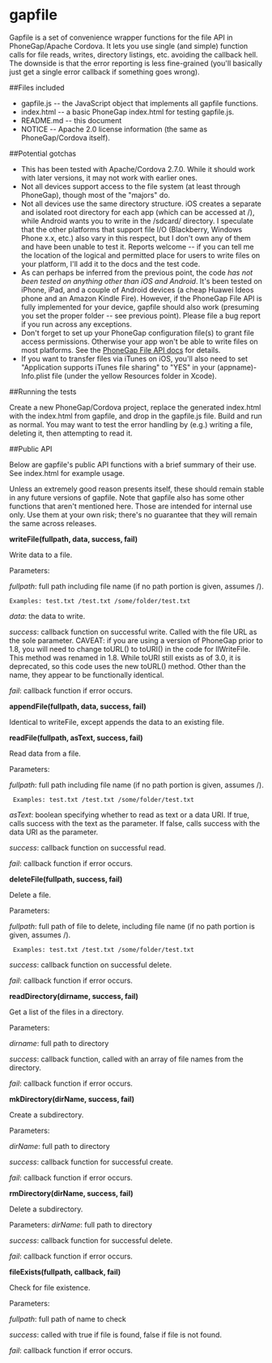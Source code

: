 gapfile
=======

Gapfile is a set of convenience wrapper functions for the file API in PhoneGap/Apache Cordova. It lets you use single (and simple) function calls for file reads, writes, directory listings, etc. avoiding the callback hell. The downside is that the error reporting is less fine-grained (you'll basically just get a single error callback if something goes wrong).

##Files included

* gapfile.js  -- the JavaScript object that implements all gapfile functions.
* index.html -- a basic PhoneGap index.html for testing gapfile.js.
* README.md -- this document
* NOTICE -- Apache 2.0 license information (the same as PhoneGap/Cordova itself).


##Potential gotchas

* This has been tested with Apache/Cordova 2.7.0. While it should work with later versions, it may not work with earlier ones.
* Not all devices support access to the file system (at least through PhoneGap), though most of the "majors" do.
* Not all devices use the same directory structure. iOS creates a separate and isolated root directory for each app (which can be accessed at /), while Android wants you to write in the /sdcard/ directory. I speculate that the other platforms that support file I/O (Blackberry, Windows Phone x.x, etc.) also vary in this respect, but I don't own any of them and have been unable to test it. Reports welcome -- if you can tell me the location of the logical and permitted place for users to write files on your platform, I'll add it to the docs and the test code.
* As can perhaps be inferred from the previous point, the code *has not been tested on anything other than iOS and Android*. It's been tested on iPhone, iPad, and a couple of Android devices (a cheap Huawei Ideos phone and an Amazon Kindle Fire). However, if the PhoneGap File API is fully implemented for your device, gapfile should also work (presuming you set the proper folder -- see previous point). Please file a bug report if you run across any exceptions.
* Don't forget to set up your PhoneGap configuration file(s) to grant file access permissions. Otherwise your app won't be able to write files on most platforms. See the [PhoneGap File API docs](http://docs.phonegap.com/en/2.7.0/cordova_file_file.md.html#Files) for details.
* If you want to transfer files via iTunes on iOS, you'll also need to set "Application supports iTunes file sharing" to "YES" in your (appname)-Info.plist file (under the yellow Resources folder in Xcode).

##Running the tests

Create a new PhoneGap/Cordova project, replace the generated index.html with the index.html from gapfile, and drop in the gapfile.js file. Build and run as normal. You may want to test the error handling by (e.g.) writing a file, deleting it, then attempting to read it. 

##Public API

Below are gapfile's public API functions with a brief summary of their use. See index.html for example usage.

Unless an extremely good reason presents itself, these should remain stable in any future versions of gapfile. Note that gapfile also has some other functions that aren't mentioned here. Those are intended for internal use only. Use them at your own risk; there's no guarantee that they will remain the same across releases.

**writeFile(fullpath, data, success, fail)**

Write data to a file.

Parameters: 

 *fullpath*: full path including file name (if no path portion is given, assumes /).

	Examples: test.txt /test.txt /some/folder/test.txt

 *data*: the data to write.

 *success*: callback function on successful write. Called with the file URL as the sole parameter. CAVEAT: if you are using a version of PhoneGap prior to 1.8, you will need to change toURL() to toURI() in the code for llWriteFile. This method was renamed in 1.8. While toURI still exists as of 3.0, it is deprecated, so this code uses the new toURL() method. Other than the name, they appear to be functionally identical.

 *fail*: callback function if error occurs.


**appendFile(fullpath, data, success, fail)**

Identical to writeFile, except appends the data to an existing file.


**readFile(fullpath, asText, success, fail)**

Read data from a file.

Parameters: 

 *fullpath*: full path including file name (if no path portion is given, assumes /).

     Examples: test.txt /test.txt /some/folder/test.txt 

 *asText*: boolean specifying whether to read as text or a data URI. If true, calls success with the text as the parameter. If false, calls success with the data URI as the parameter.

 *success*: callback function on successful read.

 *fail*: callback function if error occurs.


**deleteFile(fullpath, success, fail)**

Delete a file.

Parameters: 

 *fullpath*: full path of file to delete, including file name (if no path portion is given, assumes /).

     Examples: test.txt /test.txt /some/folder/test.txt 

 *success*: callback function on successful delete.

 *fail*: callback function if error occurs.


**readDirectory(dirname, success, fail)**

Get a list of the files in a directory.

Parameters:

 *dirname*: full path to directory

 *success*: callback function, called with an array of file names from the directory.

 *fail*: callback function if error occurs.


**mkDirectory(dirName, success, fail)**

Create a subdirectory.

Parameters: 

 *dirName*: full path to directory

 *success*: callback function for successful create.

 *fail*: callback function if error occurs.


**rmDirectory(dirName, success, fail)**

Delete a subdirectory.

Parameters: 
 *dirName*: full path to directory

 *success*: callback function for successful delete.

 *fail*: callback function if error occurs.


**fileExists(fullpath, callback, fail)**

Check for file existence.

Parameters:

 *fullpath*: full path of name to check

 *success*: called with true if file is found, false if file is not found.

 *fail*: callback function if error occurs.

